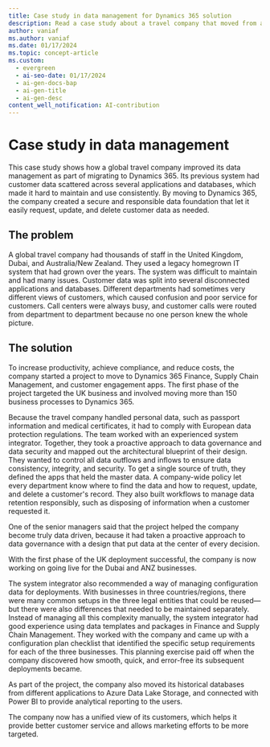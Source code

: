 ```yaml
---
title: Case study in data management for Dynamics 365 solution
description: Read a case study about a travel company that moved from a system with fragmented customer data to a Dynamics 365 solution with a unified, secure data foundation.
author: vaniaf
ms.author: vaniaf
ms.date: 01/17/2024
ms.topic: concept-article
ms.custom:
  - evergreen
  - ai-seo-date: 01/17/2024
  - ai-gen-docs-bap
  - ai-gen-title
  - ai-gen-desc
content_well_notification: AI-contribution
---
```


# Case study in data management

This case study shows how a global travel company improved its data management as part of migrating to Dynamics 365. Its previous system had customer data scattered across several applications and databases, which made it hard to maintain and use consistently. By moving to Dynamics 365, the company created a secure and responsible data foundation that let it easily request, update, and delete customer data as needed.

## The problem

A global travel company had thousands of staff in the United Kingdom, Dubai, and Australia/New Zealand. They used a legacy homegrown IT system that had grown over the years. The system was difficult to maintain and had many issues. Customer data was split into several disconnected applications and databases. Different departments had sometimes very different views of customers, which caused confusion and poor service for customers. Call centers were always busy, and customer calls were routed from department to department because no one person knew the whole picture.

## The solution

To increase productivity, achieve compliance, and reduce costs, the company started a project to move to Dynamics 365 Finance, Supply Chain Management, and customer engagement apps. The first phase of the project targeted the UK business and involved moving more than 150 business processes to Dynamics 365.

Because the travel company handled personal data, such as passport information and medical certificates, it had to comply with European data protection regulations. The team worked with an experienced system integrator. Together, they took a proactive approach to data governance and data security and mapped out the architectural blueprint of their design. They wanted to control all data outflows and inflows to ensure data consistency, integrity, and security. To get a single source of truth, they defined the apps that held the master data. A company-wide policy let every department know where to find the data and how to request, update, and delete a customer's record. They also built workflows to manage data retention responsibly, such as disposing of information when a customer requested it.

One of the senior managers said that the project helped the company become truly data driven, because it had taken a proactive approach to data governance with a design that put data at the center of every decision.

With the first phase of the UK deployment successful, the company is now working on going live for the Dubai and ANZ businesses.

The system integrator also recommended a way of managing configuration data for deployments. With businesses in three countries/regions, there were many common setups in the three legal entities that could be reused&mdash;but there were also differences that needed to be maintained separately. Instead of managing all this complexity manually, the system integrator had good experience using data templates and packages in Finance and Supply Chain Management. They worked with the company and came up with a configuration plan checklist that identified the specific setup requirements for each of the three businesses. This planning exercise paid off when the company discovered how smooth, quick, and error-free its subsequent deployments became.

As part of the project, the company also moved its historical databases from different applications to Azure Data Lake Storage, and connected with Power BI to provide analytical reporting to the users.

The company now has a unified view of its customers, which helps it provide better customer service and allows marketing efforts to be more targeted.
